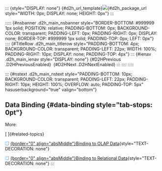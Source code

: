 ::: {style="DISPLAY: none"}
[](ms-xhelp:///?Id=d2h_url_template){#d2h_url_template}![](!package_url!){#d2h_package_url style="WIDTH: 0px; DISPLAY: none; HEIGHT: 0px"}
:::

::::: {#nsbanner .d2h_main_nsbanner style="BORDER-BOTTOM: #999999 1px solid; POSITION: relative; PADDING-BOTTOM: 0px; BACKGROUND-COLOR: transparent; PADDING-LEFT: 0px; PADDING-RIGHT: 0px; DISPLAY: none; BORDER-TOP: #999999 1px solid; PADDING-TOP: 0px; LEFT: 0px"}
:::: {#TitleRow .d2h_main_titlerow style="PADDING-BOTTOM: 4px; BACKGROUND-COLOR: transparent; PADDING-LEFT: 22px; WIDTH: 100%; PADDING-RIGHT: 10px; DISPLAY: none; PADDING-TOP: 4px"}
::: {#ienav .d2h_main_ienav style="DISPLAY: none"}
[](ms-xhelp:///?Id=6745c49b-2e43-4f50-aaf9-6e9c42650969){#D2HPrevious .D2HPreviousEnabled}  [](ms-xhelp:///?Id=579be6e4-1bfe-4fbe-9a8f-2c7fa922b251){#D2HNext .D2HNextEnabled}
:::
::::
:::::

::: {#nstext .d2h_main_nstext style="PADDING-BOTTOM: 10px; BACKGROUND-COLOR: transparent; PADDING-LEFT: 22px; PADDING-RIGHT: 10px; HEIGHT: 100%; OVERFLOW: auto; PADDING-TOP: 5px" hasuserbackground="true" valign="bottom"}
## Data Binding {#data-binding style="tab-stops: 0pt"}

More:

[ ]{#related-topics}

[![](button.gif){border="0" align="absMiddle"}Binding to OLAP Data](ms-xhelp:///?Id=579be6e4-1bfe-4fbe-9a8f-2c7fa922b251){style="TEXT-DECORATION: none"}

[![](button.gif){border="0" align="absMiddle"}Binding to Relational Data](ms-xhelp:///?Id=e0591325-6508-4065-a711-d1e66a9a980d){style="TEXT-DECORATION: none"}
:::

